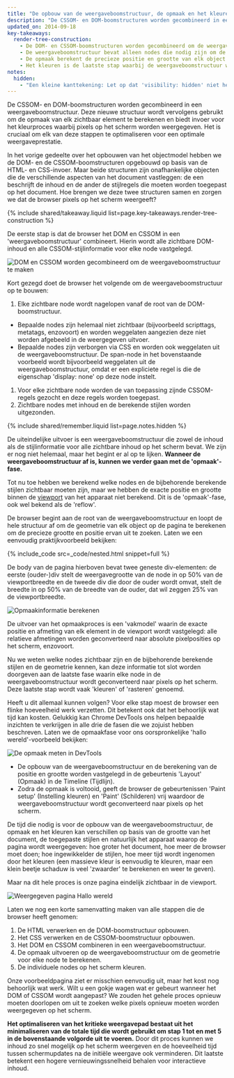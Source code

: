 ```yaml
---
title: "De opbouw van de weergaveboomstructuur, de opmaak en het kleuren"
description: "De CSSOM- en DOM-boomstructuren worden gecombineerd in een weergaveboomstructuur. Deze nieuwe structuur wordt vervolgens gebruikt om de opmaak van elk zichtbaar element te berekenen en biedt invoer voor het kleurproces waarbij pixels op het scherm worden weergegeven. Het is cruciaal om elk van deze stappen te optimaliseren voor een optimale weergaveprestatie."
updated_on: 2014-09-18
key-takeaways:
  render-tree-construction:
    - De DOM- en CSSOM-boomstructuren worden gecombineerd om de weergaveboomstructuur op te bouwen.
    - De weergaveboomstructuur bevat alleen nodes die nodig zijn om de pagina weer te geven.
    - De opmaak berekent de precieze positie en grootte van elk object.
    - Het kleuren is de laatste stap waarbij de weergaveboomstructuur wordt gebruikt. Bij deze stap worden de pixels op het scherm weergegeven.
notes:
  hidden:
    - "Een kleine kanttekening: Let op dat 'visibility: hidden' niet hetzelfde is als 'display: none'. Het eerste zorgt ervoor dat het element onzichtbaar is, maar het element neemt nog altijd ruimte in de opmaak in (dat wil zeggen dat dit wordt weergegeven als een leeg vak), terwijl het laatste (display: none) het element volledig uit de weergaveboomstructuur verwijderd, waardoor het element onzichtbaar is en geen deel uitmaakt van de opmaak."
---
```

<p class="intro">
  De CSSOM- en DOM-boomstructuren worden gecombineerd in een weergaveboomstructuur. Deze nieuwe structuur wordt vervolgens gebruikt om de opmaak van elk zichtbaar element te berekenen en biedt invoer voor het kleurproces waarbij pixels op het scherm worden weergegeven. Het is cruciaal om elk van deze stappen te optimaliseren voor een optimale weergaveprestatie.
</p>


In het vorige gedeelte over het opbouwen van het objectmodel hebben we de DOM- en de CSSOM-boomstructuren opgebouwd op basis van de HTML- en CSS-invoer. Maar beide structuren zijn onafhankelijke objecten die de verschillende aspecten van het document vastleggen: de een beschrijft de inhoud en de ander de stijlregels die moeten worden toegepast op het document. Hoe brengen we deze twee structuren samen en zorgen we dat de browser pixels op het scherm weergeeft?

{% include shared/takeaway.liquid list=page.key-takeaways.render-tree-construction %}

De eerste stap is dat de browser het DOM en CSSOM in een 'weergaveboomstructuur' combineert. Hierin wordt alle zichtbare DOM-inhoud en alle CSSOM-stijlinformatie voor elke node vastgelegd.

<img src="images/render-tree-construction.png" alt="DOM en CSSOM worden gecombineerd om de weergaveboomstructuur te maken" class="center">

Kort gezegd doet de browser het volgende om de weergaveboomstructuur op te bouwen:

1. Elke zichtbare node wordt nagelopen vanaf de root van de DOM-boomstructuur.
  * Bepaalde nodes zijn helemaal niet zichtbaar (bijvoorbeeld scripttags, metatags, enzovoort) en worden weggelaten aangezien deze niet worden afgebeeld in de weergegeven uitvoer.
  * Bepaalde nodes zijn verborgen via CSS en worden ook weggelaten uit de weergaveboomstructuur. De span-node in het bovenstaande voorbeeld wordt bijvoorbeeld weggelaten uit de weergaveboomstructuur, omdat er een expliciete regel is die de eigenschap 'display: none' op deze node instelt.
1. Voor elke zichtbare node worden de van toepassing zijnde CSSOM-regels gezocht en deze regels worden toegepast.
2. Zichtbare nodes met inhoud en de berekende stijlen worden uitgezonden.

{% include shared/remember.liquid list=page.notes.hidden %}

De uiteindelijke uitvoer is een weergaveboomstructuur die zowel de inhoud als de stijlinformatie voor alle zichtbare inhoud op het scherm bevat. We zijn er nog niet helemaal, maar het begint er al op te lijken.  **Wanneer de weergaveboomstructuur af is, kunnen we verder gaan met de 'opmaak'-fase.**

Tot nu toe hebben we berekend welke nodes en de bijbehorende berekende stijlen zichtbaar moeten zijn, maar we hebben de exacte positie en grootte binnen de [viewport]({{site.fundamentals}}/layouts/rwd-fundamentals/set-the-viewport.html) van het apparaat niet berekend. Dit is de 'opmaak'-fase, ook wel bekend als de 'reflow'.

De browser begint aan de root van de weergaveboomstructuur en loopt de hele structuur af om de geometrie van elk object op de pagina te berekenen om de precieze grootte en positie ervan uit te zoeken. Laten we een eenvoudig praktijkvoorbeeld bekijken:

{% include_code src=_code/nested.html snippet=full %}

De body van de pagina hierboven bevat twee geneste div-elementen: de eerste (ouder-)div stelt de weergavegrootte van de node in op 50% van de viewportbreedte en de tweede div die door de ouder wordt omvat, stelt de breedte in op 50% van de breedte van de ouder, dat wil zeggen 25% van de viewportbreedte.

<img src="images/layout-viewport.png" alt="Opmaakinformatie berekenen" class="center">

De uitvoer van het opmaakproces is een 'vakmodel' waarin de exacte positie en afmeting van elk element in de viewport wordt vastgelegd: alle relatieve afmetingen worden geconverteerd naar absolute pixelposities op het scherm, enzovoort.

Nu we weten welke nodes zichtbaar zijn en de bijbehorende berekende stijlen en de geometrie kennen, kan deze informatie tot slot worden doorgeven aan de laatste fase waarin elke node in de weergaveboomstructuur wordt geconverteerd naar pixels op het scherm. Deze laatste stap wordt vaak 'kleuren' of 'rasteren' genoemd.

Heeft u dit allemaal kunnen volgen? Voor elke stap moest de browser een flinke hoeveelheid werk verzetten. Dit betekent ook dat het behoorlijk wat tijd kan kosten. Gelukkig kan Chrome DevTools ons helpen bepaalde inzichten te verkrijgen in alle drie de fasen die we zojuist hebben beschreven. Laten we de opmaakfase voor ons oorspronkelijke 'hallo wereld'-voorbeeld bekijken:

<img src="images/layout-timeline.png" alt="De opmaak meten in DevTools" class="center">

* De opbouw van de weergaveboomstructuur en de berekening van de positie en grootte worden vastgelegd in de gebeurtenis 'Layout' (Opmaak) in de Timeline (Tijdlijn).
* Zodra de opmaak is voltooid, geeft de browser de gebeurtenissen 'Paint setup' (Instelling kleuren) en 'Paint' (Schilderen) vrij waardoor de weergaveboomstructuur wordt geconverteerd naar pixels op het scherm.

De tijd die nodig is voor de opbouw van de weergaveboomstructuur, de opmaak en het kleuren kan verschillen op basis van de grootte van het document, de toegepaste stijlen en natuurlijk het apparaat waarop de pagina wordt weergegeven: hoe groter het document, hoe meer de browser moet doen; hoe ingewikkelder de stijlen, hoe meer tijd wordt ingenomen door het kleuren (een massieve kleur is eenvoudig te kleuren, maar een klein beetje schaduw is veel 'zwaarder' te berekenen en weer te geven).

Maar na dit hele proces is onze pagina eindelijk zichtbaar in de viewport.

<img src="images/device-dom-small.png" alt="Weergegeven pagina Hallo wereld" class="center">

Laten we nog een korte samenvatting maken van alle stappen die de browser heeft genomen:

1. De HTML verwerken en de DOM-boomstructuur opbouwen.
2. Het CSS verwerken en de CSSOM-boomstructuur opbouwen.
3. Het DOM en CSSOM combineren in een weergaveboomstructuur.
4. De opmaak uitvoeren op de weergaveboomstructuur om de geometrie voor elke node te berekenen.
5. De individuele nodes op het scherm kleuren.

Onze voorbeeldpagina ziet er misschien eenvoudig uit, maar het kost nog behoorlijk wat werk. Wilt u een gokje wagen wat er gebeurt wanneer het DOM of CSSOM wordt aangepast? We zouden het gehele proces opnieuw moeten doorlopen om uit te zoeken welke pixels opnieuw moeten worden weergegeven op het scherm.

**Het optimaliseren van het kritieke weergavepad bestaat uit het minimaliseren van de totale tijd die wordt gebruikt om stap 1 tot en met 5 in de bovenstaande volgorde uit te voeren.** Door dit proces kunnen we inhoud zo snel mogelijk op het scherm weergeven en de hoeveelheid tijd tussen schermupdates na de initiële weergave ook verminderen. Dit laatste betekent een hogere vernieuwingssnelheid behalen voor interactieve inhoud.



